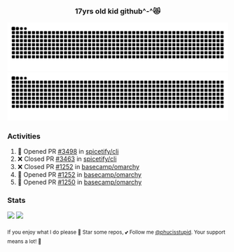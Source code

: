 <h3 align="center">17yrs old kid github^-^😻</h3>

![GitHub Contribution Grid Snake (Dark)](https://raw.githubusercontent.com/phucisstupid/phucisstupid/output/catppuccin-mocha.svg#gh-dark-mode-only)
![GitHub Contribution Grid Snake (Light)](https://raw.githubusercontent.com/phucisstupid/phucisstupid/output/github-contribution-grid-snake.svg#gh-light-mode-only)

### Activities

<!--START_SECTION:activity-->
1. 💪 Opened PR [#3498](https://github.com/spicetify/cli/pull/3498) in [spicetify/cli](https://github.com/spicetify/cli)
2. ❌ Closed PR [#3463](https://github.com/spicetify/cli/pull/3463) in [spicetify/cli](https://github.com/spicetify/cli)
3. ❌ Closed PR [#1252](https://github.com/basecamp/omarchy/pull/1252) in [basecamp/omarchy](https://github.com/basecamp/omarchy)
4. 💪 Opened PR [#1252](https://github.com/basecamp/omarchy/pull/1252) in [basecamp/omarchy](https://github.com/basecamp/omarchy)
5. 💪 Opened PR [#1250](https://github.com/basecamp/omarchy/pull/1250) in [basecamp/omarchy](https://github.com/basecamp/omarchy)
<!--END_SECTION:activity-->

### Stats

<div>
  <img width=400 src="https://github-readme-stats.vercel.app/api?username=phucisstupid&show_icons=true&theme=catppuccin_mocha"/>
  <img width=400 src="https://github-readme-stats.vercel.app/api/top-langs?username=phucisstupid&layout=compact&theme=catppuccin_mocha&card_width=395"/>
</div>

<sub>If you enjoy what I do please 🌟 Star some repos, 💕 Follow me [@phucisstupid](https://github.com/phucisstupid). Your support means a lot! 🥰
